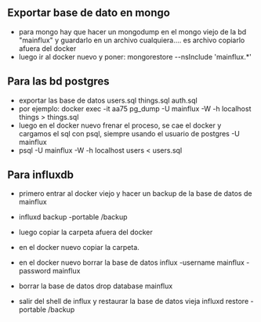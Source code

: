 ## Exportar base de dato en mongo
* para mongo hay que hacer un mongodump en el mongo viejo de la bd "mainflux" y guardarlo en un archivo cualquiera.... es archivo copiarlo afuera del docker
* luego ir al docker nuevo y poner: mongorestore --nsInclude 'mainflux.*' 

## Para las bd postgres 
* exportar las base de datos users.sql things.sql auth.sql
* por ejemplo: docker exec -it aa75 pg_dump -U mainflux -W -h localhost things > things.sql
* luego en el docker nuevo frenar el proceso, se cae el docker y cargamos el sql con psql, siempre usando el usuario de postgres -U mainflux
* psql -U mainflux -W -h localhost users < users.sql


## Para influxdb
* primero entrar al docker viejo y hacer un backup de la base de datos de mainflux
* influxd backup -portable /backup
* luego copiar la carpeta afuera del docker
* en el docker nuevo copiar la carpeta.
* en el docker nuevo borrar la base de datos 
influx -username mainflux -password mainflux

* borrar la base de datos 
drop database mainflux

* salir del shell de influx
y restaurar la base de datos vieja
influxd restore -portable /backup
